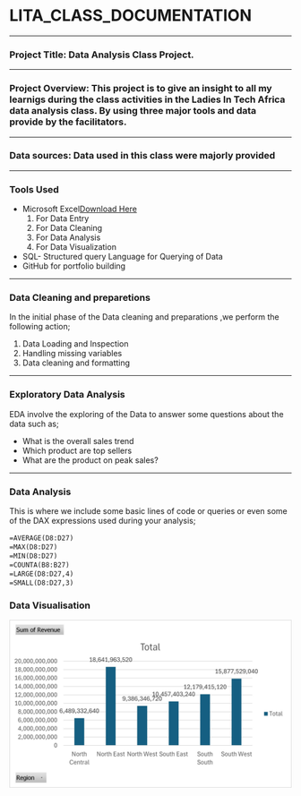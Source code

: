 # LITA_CLASS_DOCUMENTATION
---
### Project Title: Data Analysis Class Project.
---
### Project Overview: This project is to give an insight to all my learnigs during the class activities in the Ladies In Tech Africa data analysis class. By using three major tools and data provide by the facilitators.
---
### Data sources: Data used in this class were majorly provided 
---
### Tools Used
  - Microsoft Excel[Download Here](https://www.microsoft.com)
     1. For Data Entry
     2. For Data Cleaning
     3. For Data Analysis
     4. For Data Visualization
- SQL- Structured query Language for Querying of Data
- GitHub for portfolio building
---
### Data Cleaning and preparetions
In the initial phase of the Data cleaning and preparations ,we perform the following action;
1. Data Loading and Inspection
2. Handling missing variables 
3. Data cleaning and formatting
---
### Exploratory Data Analysis
EDA involve the exploring of the Data to answer some questions about the data such as;
- What is the overall sales trend
- Which product are top sellers
- What are the product on peak sales?
 ---
 ### Data Analysis
 This is where we include some basic lines of code or queries or even some of the DAX expressions used during your analysis;
``` Excel function	
=AVERAGE(D8:D27)
=MAX(D8:D27)
=MIN(D8:D27)	
=COUNTA(B8:B27)	
=LARGE(D8:D27,4)
=SMALL(D8:D27,3)
```

### Data Visualisation

![](https://github.com/TOLULOPE0407/LITA_CLASS_DOCUMENTATION/blob/main/Picture1.jpg)


   
         
        

